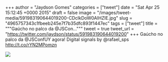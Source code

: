 
+++
author = "Jaydson Gomes"
categories = ["tweet"]
date = "Sat Apr 25 15:12:45 +0000 2015"
draft = false
image = "/images/tweet-media/591983190644019200-CDclkDoW0AIHZIE.jpg"
slug = "4965757343c1fbeeb245e7f7b35dfc893f1447ec"
tags = ["tweet"]
title = """Gaúcho no palco da @JSCon..."""
tweet = true
tweet_url = "https://twitter.com/jaydson/status/591983190644019200"
+++
Gaúcho no palco da @JSConfUY agora! Digital signals by @rafael_sps http://t.co/rYN2MPomzn

![](/images/tweet-media/591983190644019200-CDclkDoW0AIHZIE.jpg)